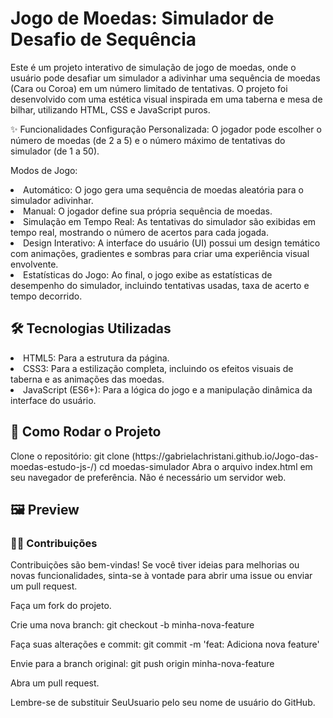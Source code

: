<H1> Jogo de Moedas: Simulador de Desafio de Sequência </H1>
Este é um projeto interativo de simulação de jogo de moedas, onde o usuário pode desafiar um simulador a adivinhar uma sequência de moedas (Cara ou Coroa) em um número limitado de tentativas. O projeto foi desenvolvido com uma estética visual inspirada em uma taberna e mesa de bilhar, utilizando HTML, CSS e JavaScript puros.

✨ Funcionalidades
Configuração Personalizada: O jogador pode escolher o número de moedas (de 2 a 5) e o número máximo de tentativas do simulador (de 1 a 50).

Modos de Jogo:

<LI>Automático: O jogo gera uma sequência de moedas aleatória para o simulador adivinhar.</LI>

<LI> Manual: O jogador define sua própria sequência de moedas.</LI>

<LI>Simulação em Tempo Real: As tentativas do simulador são exibidas em tempo real, mostrando o número de acertos para cada jogada.</LI>

<LI>Design Interativo: A interface do usuário (UI) possui um design temático com animações, gradientes e sombras para criar uma experiência visual envolvente.</LI>

<LI>Estatísticas do Jogo: Ao final, o jogo exibe as estatísticas de desempenho do simulador, incluindo tentativas usadas, taxa de acerto e tempo decorrido.</LI>

<H2>🛠️ Tecnologias Utilizadas</H2>
<LI>HTML5: Para a estrutura da página.</LI>

<LI>CSS3: Para a estilização completa, incluindo os efeitos visuais de taberna e as animações das moedas.</LI>

<LI>JavaScript (ES6+): Para a lógica do jogo e a manipulação dinâmica da interface do usuário.</LI>

<H2>🚀 Como Rodar o Projeto</H2>
Clone o repositório:
git clone (https://gabrielachristani.github.io/Jogo-das-moedas-estudo-js-/)
cd moedas-simulador
Abra o arquivo index.html em seu navegador de preferência. Não é necessário um servidor web.

<H2>🖼️ Preview</H2>
<H3>👨‍💻 Contribuições</H3>
Contribuições são bem-vindas! Se você tiver ideias para melhorias ou novas funcionalidades, sinta-se à vontade para abrir uma issue ou enviar um pull request.

Faça um fork do projeto.

Crie uma nova branch: git checkout -b minha-nova-feature

Faça suas alterações e commit: git commit -m 'feat: Adiciona nova feature'

Envie para a branch original: git push origin minha-nova-feature

Abra um pull request.

Lembre-se de substituir SeuUsuario pelo seu nome de usuário do GitHub.

